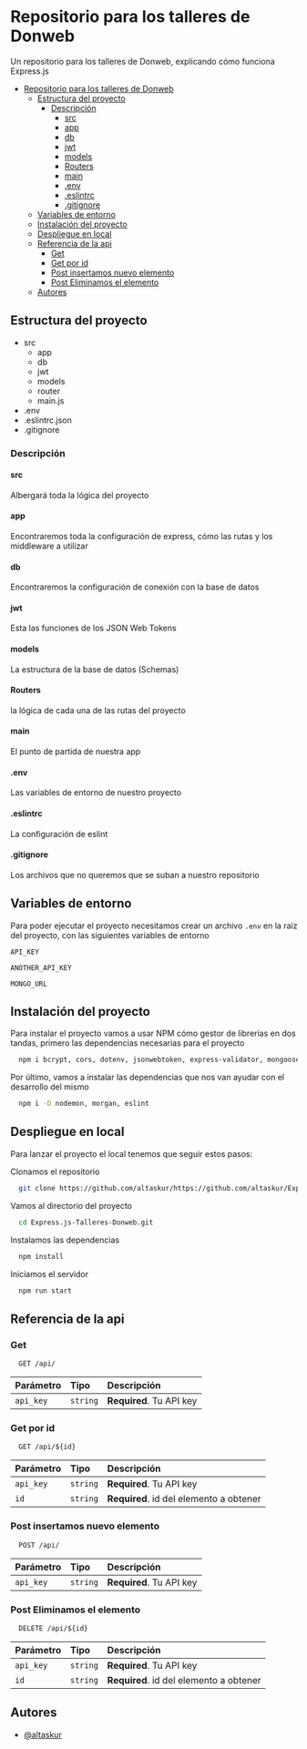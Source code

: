 
# Repositorio para los talleres de Donweb

Un repositorio para los talleres de Donweb, explicando cómo funciona Express.js

- [Repositorio para los talleres de Donweb](#repositorio-para-los-talleres-de-donweb)
  - [Estructura del proyecto](#estructura-del-proyecto)
    - [Descripción](#descripción)
      - [src](#src)
      - [app](#app)
      - [db](#db)
      - [jwt](#jwt)
      - [models](#models)
      - [Routers](#routers)
      - [main](#main)
      - [.env](#env)
      - [.eslintrc](#eslintrc)
      - [.gitignore](#gitignore)
  - [Variables de entorno](#variables-de-entorno)
  - [Instalación del proyecto](#instalación-del-proyecto)
  - [Despliegue en local](#despliegue-en-local)
  - [Referencia de la api](#referencia-de-la-api)
    - [Get](#get)
    - [Get por id](#get-por-id)
    - [Post insertamos nuevo elemento](#post-insertamos-nuevo-elemento)
    - [Post Eliminamos el elemento](#post-eliminamos-el-elemento)
  - [Autores](#autores)


## Estructura del proyecto

+ src
  + app
  + db
  + jwt
  + models
  + router
  + main.js
+ .env
+ .eslintrc.json
+ .gitignore

### Descripción

#### src

Albergará toda la lógica del proyecto

#### app

Encontraremos toda la configuración de express, cómo las rutas y los middleware a utilizar

#### db

Encontraremos la configuración de conexión con la base de datos

#### jwt

Esta las funciones de los JSON Web Tokens

#### models

La estructura de la base de datos (Schemas)

#### Routers

la lógica de cada una de las rutas del proyecto

#### main

El punto de partida de nuestra app

#### .env

Las variables de entorno de nuestro proyecto

#### .eslintrc

La configuración de eslint

#### .gitignore

Los archivos que no queremos que se suban a nuestro repositorio

## Variables de entorno

Para poder ejecutar el proyecto necesitamos crear un archivo `.env` en la raíz del proyecto, con las siguientes variables de entorno

`API_KEY`

`ANOTHER_API_KEY`

`MONGO_URL`

## Instalación del proyecto

Para instalar el proyecto vamos a usar NPM cómo gestor de librerías en dos tandas,
primero las dependencias necesarias para el proyecto

```bash
  npm i bcrypt, cors, dotenv, jsonwebtoken, express-validator, mongoose
```

Por último, vamos a instalar las dependencias que nos van ayudar con el desarrollo del mismo

```bash
  npm i -D nodemon, morgan, eslint
```

## Despliegue en local

Para lanzar el proyecto el local tenemos que seguir estos pasos:

Clonamos el repositorio

```bash
  git clone https://github.com/altaskur/https://github.com/altaskur/Express.js-Talleres-Donweb.git
```

Vamos al directorio del proyecto

```bash
  cd Express.js-Talleres-Donweb.git
```

Instalamos las dependencias

```bash
  npm install
```

Iniciamos el servidor

```bash
  npm run start
```

## Referencia de la api

### Get

```http
  GET /api/
```

| Parámetro | Tipo     | Descripción                |
| :-------- | :------- | :------------------------- |
| `api_key` | `string` | **Required**. Tu API key |

### Get por id

```http
  GET /api/${id}
```

| Parámetro | Tipo     | Descripción                |
| :-------- | :------- | :-------------------------------- |
| `api_key` | `string` | **Required**. Tu API key |
| `id`      | `string` | **Required**. id del elemento a obtener |

### Post insertamos nuevo elemento

```http
  POST /api/
```

| Parámetro | Tipo     | Descripción                |
| :-------- | :------- | :-------------------------------- |
| `api_key` | `string` | **Required**. Tu API key |

### Post Eliminamos el elemento

```http
  DELETE /api/${id}
```

| Parámetro | Tipo     | Descripción                |
| :-------- | :------- | :-------------------------------- |
| `api_key` | `string` | **Required**. Tu API key |
| `id`      | `string` | **Required**. id del elemento a obtener |

## Autores

+ [@altaskur](https://github.com/altaskur)
